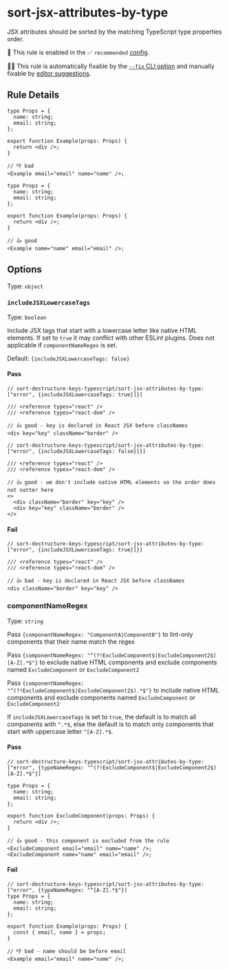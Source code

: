 # sort-jsx-attributes-by-type

JSX attributes should be sorted by the matching TypeScript type properties order.

💼 This rule is enabled in the ✅ `recommended` [config](https://github.com/nirtamir2/eslint-plugin-unicorn#preset-configs-eslintconfigjs).

🔧💡 This rule is automatically fixable by the [`--fix` CLI option](https://eslint.org/docs/latest/user-guide/command-line-interface#--fix) and manually fixable by [editor suggestions](https://eslint.org/docs/latest/use/core-concepts#rule-suggestions).

## Rule Details

<!-- eslint-skip -->

```tsx
type Props = {
  name: string;
  email: string;
};

export function Example(props: Props) {
  return <div />;
}

// 👎 bad
<Example email="email" name="name" />;
```

<!-- eslint-skip -->

```tsx
type Props = {
  name: string;
  email: string;
};

export function Example(props: Props) {
  return <div />;
}

// 👍 good
<Example name="name" email="email" />;
```

## Options

Type: `object`

### `includeJSXLowercaseTags`

Type: `boolean`

Include JSX tags that start with a lowercase letter like native HTML elements. If set to `true` it may conflict with other ESLint plugins. Does not applicable if `componentNameRegex` is set.

Default: `{includeJSXLowercaseTags: false}`

#### Pass

```tsx
// sort-destructure-keys-typescript/sort-jsx-attributes-by-type: ["error", {includeJSXLowercaseTags: true}]}]

/// <reference types="react" />
/// <reference types="react-dom" />

// 👍 good - key is declared in React JSX before classNames
<div key="key" className="border" />
```

```tsx
// sort-destructure-keys-typescript/sort-jsx-attributes-by-type: ["error", {includeJSXLowercaseTags: false}]}]

/// <reference types="react" />
/// <reference types="react-dom" />

// 👍 good - we don't include native HTML elements so the order does not natter here
<>
  <div className="border" key="key" />
  <div key="key" className="border" />
</>
```

#### Fail

<!-- eslint-skip -->

```tsx
// sort-destructure-keys-typescript/sort-jsx-attributes-by-type: ["error", {includeJSXLowercaseTags: true}]}]

/// <reference types="react" />
/// <reference types="react-dom" />

// 👍 bad - key is declared in React JSX before classNames
<div className="border" key="key" />
```

<!-- eslint-skip -->

### componentNameRegex

Type: `string`

Pass `{componentNameRegex: "ComponentA|ComponentB"}` to lint-only components that their name match the regex

Pass `{componentNameRegex: "^(?!ExcludeComponent$|ExcludeComponent2$)[A-Z].*$"}`
to exclude native HTML components and exclude components named `ExcludeComponent` or `ExcludeComponent2`

Pass `{componentNameRegex: "^(?!ExcludeComponent$|ExcludeComponent2$).*$"}`
to include native HTML components and exclude components named `ExcludeComponent` or `ExcludeComponent2`

If `includeJSXLowercaseTags` is set to `true`, the default is to match all components with `^.*$`,
else the default is to match only components that start with uppercase letter `^[A-Z].*$`.

#### Pass

```tsx
// sort-destructure-keys-typescript/sort-jsx-attributes-by-type: ["error", {typeNameRegex: "^(?!ExcludeComponent$|ExcludeComponent2$)[A-Z].*$"}]

type Props = {
  name: string;
  email: string;
};

export function ExcludeComponent(props: Props) {
  return <div />;
}

// 👍 good - this component is excluded from the rule
<ExcludeComponent email="email" name="name" />;
<ExcludeComponent name="name" email="email" />;
```

#### Fail

<!-- eslint-skip -->

```tsx
// sort-destructure-keys-typescript/sort-jsx-attributes-by-type: ["error", {typeNameRegex: "^[A-Z].*$"}]
type Props = {
  name: string;
  email: string;
};

export function Example(props: Props) {
  const { email, name } = props;
}

// 👎 bad - name should be before email
<Example email="email" name="name" />;
```

<!-- eslint-skip -->
